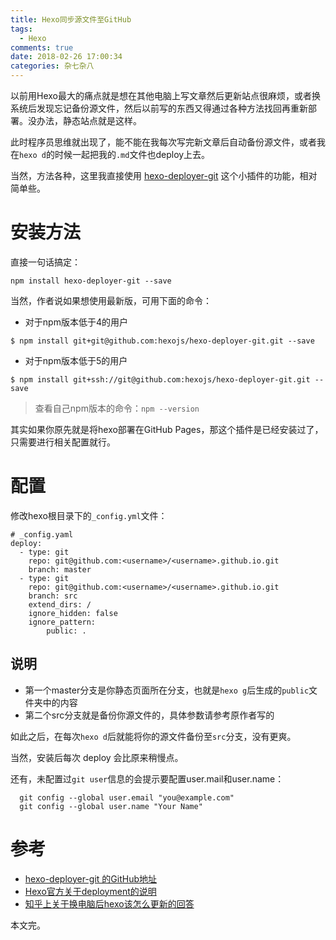 ```yaml
---
title: Hexo同步源文件至GitHub
tags:
  - Hexo
comments: true
date: 2018-02-26 17:00:34
categories: 杂七杂八
---
```


以前用Hexo最大的痛点就是想在其他电脑上写文章然后更新站点很麻烦，或者换系统后发现忘记备份源文件，然后以前写的东西又得通过各种方法找回再重新部署。没办法，静态站点就是这样。

此时程序员思维就出现了，能不能在我每次写完新文章后自动备份源文件，或者我在`hexo d`的时候一起把我的`.md`文件也deploy上去。

当然，方法各种，这里我直接使用 [hexo-deployer-git](https://github.com/hexojs/hexo-deployer-git) 这个小插件的功能，相对简单些。

<!--more-->

# 安装方法

直接一句话搞定：

```shell
npm install hexo-deployer-git --save
```

当然，作者说如果想使用最新版，可用下面的命令：

- 对于npm版本低于4的用户

```shell
$ npm install git+git@github.com:hexojs/hexo-deployer-git.git --save
```

- 对于npm版本低于5的用户

```shell
$ npm install git+ssh://git@github.com:hexojs/hexo-deployer-git.git --save
```

> 查看自己npm版本的命令：`npm --version`



其实如果你原先就是将hexo部署在GitHub Pages，那这个插件是已经安装过了，只需要进行相关配置就行。

# 配置

修改hexo根目录下的`_config.yml`文件：

```shell
# _config.yaml
deploy:
  - type: git
    repo: git@github.com:<username>/<username>.github.io.git
    branch: master
  - type: git
    repo: git@github.com:<username>/<username>.github.io.git
    branch: src
    extend_dirs: /
    ignore_hidden: false
    ignore_pattern:
        public: .
```

## 说明

- 第一个master分支是你静态页面所在分支，也就是`hexo g`后生成的`public`文件夹中的内容
- 第二个src分支就是备份你源文件的，具体参数请参考原作者写的




如此之后，在每次`hexo d`后就能将你的源文件备份至`src`分支，没有更爽。

当然，安装后每次 deploy 会比原来稍慢点。

还有，未配置过`git user`信息的会提示要配置user.mail和user.name：

```shell
  git config --global user.email "you@example.com"
  git config --global user.name "Your Name"
```



# 参考

-  [hexo-deployer-git 的GitHub地址](https://github.com/hexojs/hexo-deployer-git) 
-  [Hexo官方关于deployment的说明](https://hexo.io/zh-cn/docs/deployment.html)
-  [知乎上关于换电脑后hexo该怎么更新的回答](https://www.zhihu.com/question/21193762)



本文完。